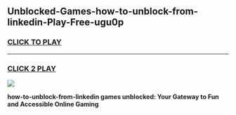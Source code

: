 
## Unblocked-Games-how-to-unblock-from-linkedin-Play-Free-ugu0p
<h3>
<a href="https://premium76.site?title=how-to-unblock-from-linkedin&ref=21A">CLICK TO PLAY</a></h3>
<hr>

<h3>
<a href="https://premium76.site?title=how-to-unblock-from-linkedin&ref=21A">CLICK 2 PLAY</a>
  
</h3>

<a href="https://premium76.site?title=how-to-unblock-from-linkedin&ref=21A"><img src="https://clearcache.store/games.png"></a>


**how-to-unblock-from-linkedin games unblocked: Your Gateway to Fun and Accessible Online Gaming**
